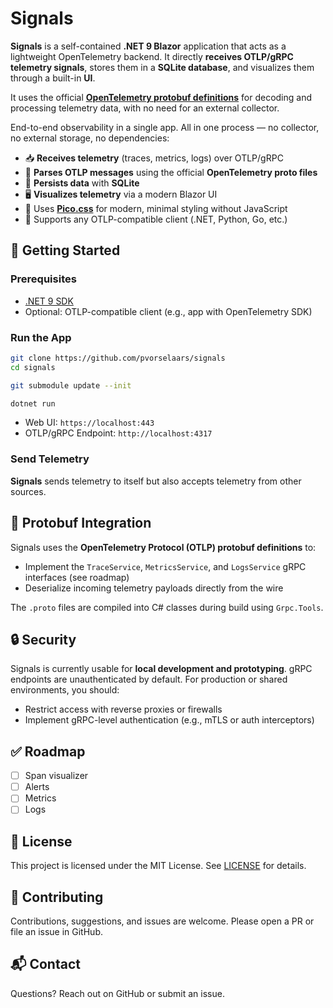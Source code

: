 # Signals

**Signals** is a self-contained **.NET 9 Blazor** application that acts as a lightweight OpenTelemetry backend. It directly **receives OTLP/gRPC telemetry signals**, stores them in a **SQLite database**, and visualizes them through a built-in **UI**.

It uses the official [**OpenTelemetry protobuf definitions**](https://github.com/open-telemetry/opentelemetry-proto) for decoding and processing telemetry data, with no need for an external collector.

End-to-end observability in a single app. All in one process — no collector, no external storage, no dependencies:

* 📥 **Receives telemetry** (traces, metrics, logs) over OTLP/gRPC
* 🧠 **Parses OTLP messages** using the official **OpenTelemetry proto files**
* 💾 **Persists data** with **SQLite**
* 🖥️ **Visualizes telemetry** via a modern Blazor UI
* 🎨 Uses [**Pico.css**](https://picocss.com/) for modern, minimal styling without JavaScript
* 🧪 Supports any OTLP-compatible client (.NET, Python, Go, etc.)

## 🚀 Getting Started

### Prerequisites

* [.NET 9 SDK](https://dotnet.microsoft.com/en-us/download/dotnet/9.0)
* Optional: OTLP-compatible client (e.g., app with OpenTelemetry SDK)

### Run the App

```bash
git clone https://github.com/pvorselaars/signals
cd signals

git submodule update --init

dotnet run 
```

* Web UI: `https://localhost:443`
* OTLP/gRPC Endpoint: `http://localhost:4317`

### Send Telemetry

**Signals** sends telemetry to itself but also accepts telemetry from other sources.

## 🧬 Protobuf Integration

Signals uses the **OpenTelemetry Protocol (OTLP) protobuf definitions** to:

* Implement the `TraceService`, `MetricsService`, and `LogsService` gRPC interfaces (see roadmap)
* Deserialize incoming telemetry payloads directly from the wire

The `.proto` files are compiled into C# classes during build using `Grpc.Tools`.

## 🔒 Security

Signals is currently usable for **local development and prototyping**. gRPC endpoints are unauthenticated by default. For production or shared environments, you should:

* Restrict access with reverse proxies or firewalls
* Implement gRPC-level authentication (e.g., mTLS or auth interceptors)

## ✅ Roadmap

- [ ] Span visualizer
- [ ] Alerts
- [ ] Metrics
- [ ] Logs

## 📄 License

This project is licensed under the MIT License. See [LICENSE](./LICENSE) for details.

## 🤝 Contributing

Contributions, suggestions, and issues are welcome. Please open a PR or file an issue in GitHub.

## 📬 Contact

Questions? Reach out on GitHub or submit an issue.
